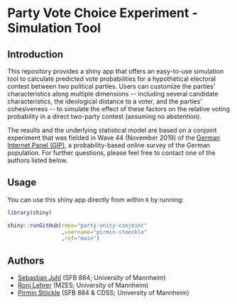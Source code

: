 # Party Vote Choice Experiment - Simulation Tool

## Introduction
This repository provides a shiny app that offers an easy-to-use simulation tool to calculate predicted vote probabilities for a hypothetical electoral contest between two political parties. Users can customize the parties' characteristics along multiple dimensions -- including several candidate characteristics, the ideological distance to a voter, and the parties' cohesiveness -- to simulate the effect of these factors on the relative voting probability in a direct two-party contest (assuming no abstention).

The results and the underlying statistical model are based on a conjoint experiment that was fielded in Wave 44 (November 2019) of the [German Internet Panel (GIP)](https://www.uni-mannheim.de/gip/), a probability-based online survey of the German population. For further questions, please feel free to contact one of the authors listed below.

## Usage
You can use this shiny app directly from within `R` by running:

```r
library(shiny)

shiny::runGitHub(repo="party-unity-conjoint"
                 ,username="pirmin-stoeckle"
                 ,ref="main")
``` 

## Authors
- [Sebastian Juhl](http://www.sebastianjuhl.com) (SFB 884; University of Mannheim)
- [Roni Lehrer](http://www.ronilehrer.com) (MZES; University of Mannheim)
- [Pirmin Stöckle](https://gess.uni-mannheim.de/doctoral-programs/social-and-behavioral-sciences-cdss/students/people/show/pirmin-stoeckle.html) (SFB 884 & CDSS; University of Mannheim)
